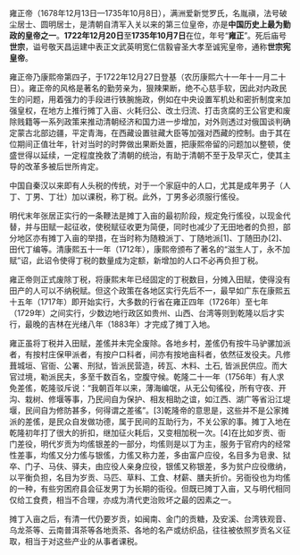 雍正帝（1678年12月13日—1735年10月8日），满洲爱新觉罗氏，名胤禛，法号破尘居士、圆明居士，是清朝自清军入关以来的第三位皇帝，亦是**中国历史上最为勤政的皇帝之一**。**1722年12月20日**至**1735年10月7日**在位，年号“**雍正**”。死后庙号**世宗**，谥号敬天昌运建中表正文武英明宽仁信毅睿圣大孝至诚宪皇帝，通称**世宗宪皇帝**。

雍正帝乃康熙帝第四子，于1722年12月27日登基（农历康熙六十一年十一月二十日）。雍正帝的风格是著名的勤劳亲为，狠辣果断，绝不心慈手软，因此对内政民生的问题，用着强力的手段进行铁腕施政，例如在中央设置军机处和密折制度来加强皇权，在地方上推行摊丁入亩、火耗归公、改土归流、打击贪腐的王公官吏和废除贱籍等一系列政策来推动清朝经济和国力进一步增加，对外则透过对俄国谈判确定蒙古北部边疆，平定青海，在西藏设置驻藏大臣等加强对西藏的控制。由于其在位期间正值壮年，针对当时的时弊做出果断处置，把康熙帝留的问题加以整顿，使盛世得以延续，一定程度挽救了清朝的统治，有助于清朝不至于及早灭亡，使其主导的改革多被后世所肯定。

中国自秦汉以来即有人头税的传统，对于一个家庭中的人口，尤其是成年男子（人丁、丁男、丁壮）加以课税，称丁税。此外，丁男多必须服行傜役。

明代末年张居正实行的一条鞭法是摊丁入亩的最初阶段，规定免行傜役，以现金代替，并与田赋一起征收，使税赋征收更为简便，同时也减少了无田地者的负担，部分地区亦有摊丁入亩的举措，在当时称为随粮派丁、丁随地派[1]、丁随田办[2]、田代丁编等。清康熙五十一年（1712年），康熙帝颁布了著名的“滋生人丁，永不加赋”诏，此诏令使得丁税的数量成为定额，新增加的人口不必再负担丁税。

雍正帝则正式废除丁税，将康熙末年已经固定的丁税数目，分摊入田赋，使得没有田产的人可以不纳税赋。但这个政策在各地区实行先后不一，最早如广东在康熙五十五年（1717年）即开始实行，大多数的行省在雍正四年（1726年）至七年（1729年）之间实行，少数边地行政区如贵州、山西、台湾等则到乾隆以后才实行，最晚的吉林在光绪八年（1883年）才完成了摊丁入地。

雍正虽将丁税并入田赋，差傜并未完全废除。各地乡村，差傜仍有按牛马驴骡加派者，有按村庄保甲派者，有按户口科者，间亦有按地亩科者，依然征发役夫。凡修葺城垣、官衙、公署、刑狱，皆派民营造，砖瓦、木料、土石, 皆派民供应。而大官过境，勒派民夫，多至千数百名，空腹守候。乾隆二十一年（1756年）有人求免差傜，乾隆驳斥说：“我朝百年以来，薄海编氓，从无公旬徭役，所有守夜、开沟、栽树、修堰等事，乃民间自为保护、相友相助之谊，如江西、湖广等省沿江堤堰，民间自为修防甚多，何得谓之差徭”。[3]乾隆帝的意思是，这些并不是公家摊派的差傜，是民众自发做功德，属于民间的互助行为，不关公家的事。摊丁入地在乾隆初年打了很大的折扣，继加征火耗后，又变相加税一次。[4]在比如岁贡、衙门差役，明代岁贡为均傜银差的一部分，均傜则是以丁为主，服务于官府内的经常性差事，均傜又分力傜与银傜，力傜又称力差，多由富户应役，名目多为皂隶、狱卒、门子、马伕、驿夫，由应役人亲身应役，银傜又称银差，多为贫户应役缴纳，以平衡负担，名目为岁贡、马匹、草料、工食、材薪、膳夫折价。另衙役也为均傜的一种，有些穷困府县会征发男丁为长期的衙役。但既已摊丁入亩，又与明代相同仅给工食费，相当不合理，亦成为清代吏治败坏之最的因素之一。

摊丁入亩之后，有清一代仍要岁贡，如闽南、金门的贡糖，及安溪、台湾铁观音、乌龙茶等、云南普洱茶等各地贡茶、各地的名产或纺织品，往往被依照岁贡名义征取，相当于对这些产业的从事者课税。



